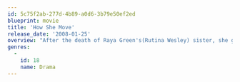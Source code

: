 ```yaml
---
id: 5c75f2ab-277d-4b89-a0d6-3b79e50ef2ed
blueprint: movie
title: 'How She Move'
release_date: '2008-01-25'
overview: "After the death of Raya Green's(Rutina Wesley) sister, she gets out from her classes at school, and sees a stomp crew practicing. She meets Bishop(Dwain Murphy) which is the dance crew leader. She then meets Michelle and does a stomp battle with her. They become enemies then friends later on. Her uptight mom pushes her to pass the test to get into Medical school, but she thinks she failed...."
genres:
  -
    id: 18
    name: Drama
---
```

